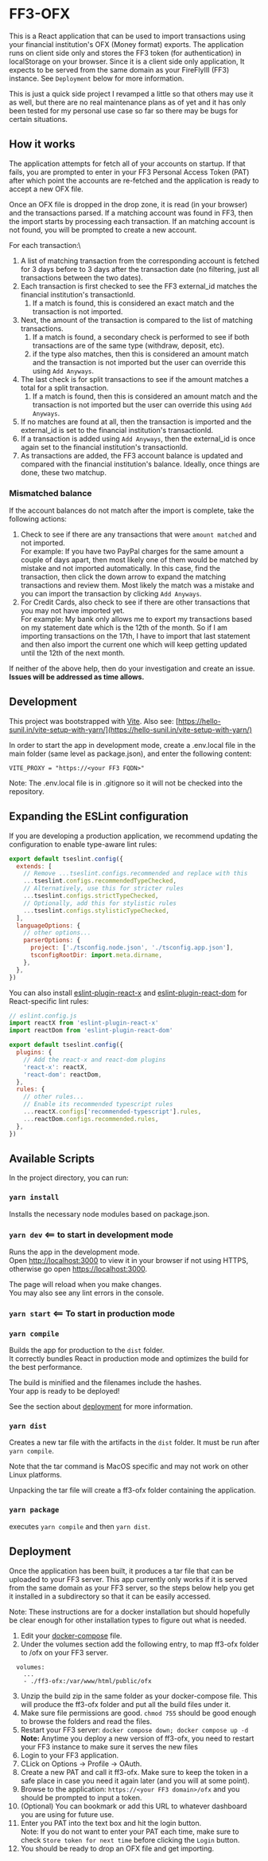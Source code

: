 # FF3-OFX

This is a React application that can be used to import transactions using your financial institution's OFX (Money format) exports.  The application runs on client side only and stores the FF3 token (for authentication) in localStorage on your browser. Since it is a client side only application, It expects to be served from the same domain as your FireFlyIII (FF3) instance.  See `Deployment` below for more information.

This is just a quick side project I revamped a little so that others may use it as well, but there are no real maintenance plans as of yet and it has only been tested for my personal use case so far so there may be bugs for certain situations.

## How it works
The application attempts for fetch all of your accounts on startup.  If that fails, you are prompted to enter in your FF3 Personal Access Token (PAT) after which point the accounts are re-fetched and the application is ready to accept a new OFX file.

Once an OFX file is dropped in the drop zone, it is read (in your browser) and the transactions parsed.  If a matching account was found in FF3, then the import starts by processing each transaction.  If an matching account is not found, you will be prompted to create a new account.

For each transaction:\
1. A list of matching transaction from the corresponding account is fetched for 3 days before to 3 days after the transaction date (no filtering, just all transactions between the two dates).
2. Each transaction is first checked to see the FF3 external_id matches the financial institution's transactionId.
   1. If a match is found, this is considered an exact match and the transaction is not imported.
3. Next, the amount of the transaction is compared to the list of matching transactions.
   1. If a match is found, a secondary check is performed to see if both transactions are of the same type (withdraw, deposit, etc).
   2. if the type also matches, then this is considered an amount match and the transaction is not imported but the user can override this using `Add Anyways`.
4. The last check is for split transactions to see if the amount matches a total for a split transaction.
   1. If a match is found, then this is considered an amount match and the transaction is not imported but the user can override this using `Add Anyways`.
5. If no matches are found at all, then the transaction is imported and the external_id is set to the financial institution's transactionId.
6. If a transaction is added using `Add Anyways`, then the external_id is once again set to the financial institution's transactionId.
7. As transactions are added, the FF3 account balance is updated and compared with the financial institution's balance.  Ideally, once things are done, these two matchup.

### Mismatched balance
If the account balances do not match after the import is complete, take the following actions:
1. Check to see if there are any transactions that were `amount matched` and not imported.\
   For example: If you have two PayPal charges for the same amount a couple of days apart, then most likely one of them would be matched by mistake and not imported automatically.  In this case, find the transaction, then click the down arrow to expand the matching transactions and review them.  Most likely the match was a mistake and you can import the transaction by clicking `Add Anyways`. 
2. For Credit Cards, also check to see if there are other transactions that you may not have imported yet.\
   For example: My bank only allows me to export my transactions based on my statement date which is the 12th of the month.  So if I am importing transactions on the 17th, I have to import that last statement and then also import the current one which will keep getting updated until the 12th of the next month.

If neither of the above help, then do your investigation and create an issue.  **Issues will be addressed as time allows.**


## Development
This project was bootstrapped with [Vite](https://vite.dev/).  Also see: [https://hello-sunil.in/vite-setup-with-yarn/](https://hello-sunil.in/vite-setup-with-yarn/)

In order to start the app in development mode, create a .env.local file in the main folder (same level as package.json), and enter the following content:

```
VITE_PROXY = "https://<your FF3 FQDN>"
```

Note: The .env.local file is in .gitignore so it will not be checked into the repository.

## Expanding the ESLint configuration

If you are developing a production application, we recommend updating the configuration to enable type-aware lint rules:

```js
export default tseslint.config({
  extends: [
    // Remove ...tseslint.configs.recommended and replace with this
    ...tseslint.configs.recommendedTypeChecked,
    // Alternatively, use this for stricter rules
    ...tseslint.configs.strictTypeChecked,
    // Optionally, add this for stylistic rules
    ...tseslint.configs.stylisticTypeChecked,
  ],
  languageOptions: {
    // other options...
    parserOptions: {
      project: ['./tsconfig.node.json', './tsconfig.app.json'],
      tsconfigRootDir: import.meta.dirname,
    },
  },
})
```

You can also install [eslint-plugin-react-x](https://github.com/Rel1cx/eslint-react/tree/main/packages/plugins/eslint-plugin-react-x) and [eslint-plugin-react-dom](https://github.com/Rel1cx/eslint-react/tree/main/packages/plugins/eslint-plugin-react-dom) for React-specific lint rules:

```js
// eslint.config.js
import reactX from 'eslint-plugin-react-x'
import reactDom from 'eslint-plugin-react-dom'

export default tseslint.config({
  plugins: {
    // Add the react-x and react-dom plugins
    'react-x': reactX,
    'react-dom': reactDom,
  },
  rules: {
    // other rules...
    // Enable its recommended typescript rules
    ...reactX.configs['recommended-typescript'].rules,
    ...reactDom.configs.recommended.rules,
  },
})
```

## Available Scripts

In the project directory, you can run:

### `yarn install`

Installs the necessary node modules based on package.json.

### `yarn dev` <== to start in development mode

Runs the app in the development mode.\
Open [http://localhost:3000](http://localhost:3000) to view it in your browser if not using HTTPS, otherwise go open [https://localhost:3000](https://localhost:3000).

The page will reload when you make changes.\
You may also see any lint errors in the console.

### `yarn start` <== To start in production mode

<!-- ### `yarn test` <== TODO

Launches the test runner in the interactive watch mode.\
See the section about [running tests](https://facebook.github.io/create-react-app/docs/running-tests) for more information. -->


### `yarn compile`

Builds the app for production to the `dist` folder.\
It correctly bundles React in production mode and optimizes the build for the best performance.

The build is minified and the filenames include the hashes.\
Your app is ready to be deployed!

See the section about [deployment](https://facebook.github.io/create-react-app/docs/deployment) for more information.

### `yarn dist`

Creates a new tar file with the artifacts in the `dist` folder.  It must be run after `yarn compile`.

Note that the tar command is MacOS specific and may not work on other Linux platforms.

Unpacking the tar file will create a ff3-ofx folder containing the application.

### `yarn package`

executes `yarn compile` and then `yarn dist`.

## Deployment

Once the application has been built, it produces a tar file that can be uploaded to your FF3 server.  This app currently only works if it is served from the same domain as your FF3 server, so the steps below help you get it installed in a subdirectory so that it can be easily accessed.

Note: These instructions are for a docker installation but should hopefully be clear enough for other installation types to figure out what is needed.

1. Edit your [docker-compose](https://raw.githubusercontent.com/firefly-iii/docker/main/docker-compose.yml) file.
2. Under the volumes section add the following entry, to map ff3-ofx folder to /ofx on your FF3 server.
```
  volumes:
    ...
    - ./ff3-ofx:/var/www/html/public/ofx
```
3. Unzip the build zip in the same folder as your docker-compose file.  This will produce the ff3-ofx folder and put all the build files under it.
4. Make sure file permissions are good.  `chmod 755` should be good enough to browse the folders and read the files.
5. Restart your FF3 server: `docker compose down; docker compose up -d`\
   **Note:** Anytime you deploy a new version of ff3-ofx, you need to restart your FF3 instance to make sure it serves the new files
6. Login to your FF3 application.
7. CLick on Options -> Profile -> OAuth.
8. Create a new PAT and call it ff3-ofx.  Make sure to keep the token in a safe place in case you need it again later (and you will at some point).
9.  Browse to the application: `https://<your FF3 domain>/ofx` and you should be prompted to input a token.  
10. (Optional) You can bookmark or add this URL to whatever dashboard you are using for future use.
11. Enter you PAT into the text box and hit the login button.\
    Note: If you do not want to enter your PAT each time, make sure to check `Store token for next time` before clicking the `Login` button.
12. You should be ready to drop an OFX file and get importing.
